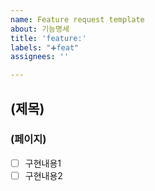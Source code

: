```yaml
---
name: Feature request template
about: 기능명세
title: 'feature:'
labels: "➕feat"
assignees: ''

---
```


## (제목)
### (페이지)
- [ ] 구현내용1
- [ ] 구현내용2
